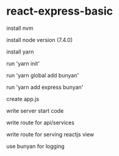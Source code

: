 # react-express-basic

install nvm

install node version (7.4.0) 

install yarn

run 'yarn init'

run 'yarn global add bunyan'

run 'yarn add express bunyan'

create app.js

write server start code

write route for api/services

write route for serving reactjs view

use bunyan for logging

